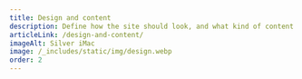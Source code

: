 ```yaml
---
title: Design and content
description: Define how the site should look, and what kind of content there will be.
articleLink: /design-and-content/
imageAlt: Silver iMac
image: /_includes/static/img/design.webp
order: 2
---
```

